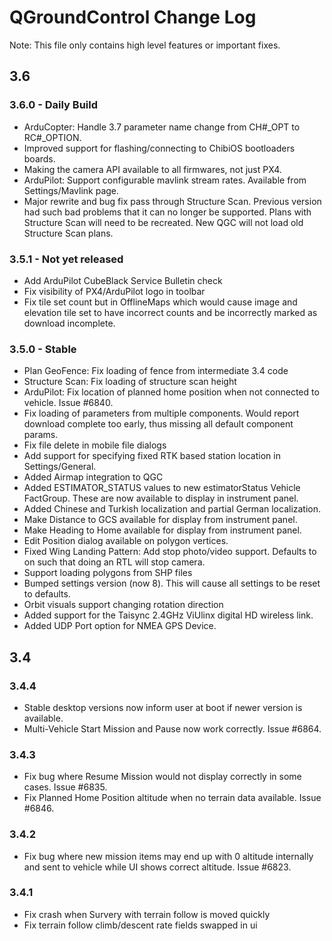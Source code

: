 # QGroundControl Change Log

Note: This file only contains high level features or important fixes.

## 3.6

### 3.6.0 - Daily Build

* ArduCopter: Handle 3.7 parameter name change from CH#_OPT to RC#_OPTION.
* Improved support for flashing/connecting to ChibiOS bootloaders boards.
* Making the camera API available to all firmwares, not just PX4.
* ArduPilot: Support configurable mavlink stream rates. Available from Settings/Mavlink page.
* Major rewrite and bug fix pass through Structure Scan. Previous version had such bad problems that it can no longer be supported. Plans with Structure Scan will need to be recreated. New QGC will not load old Structure Scan plans.

### 3.5.1 - Not yet released
* Add ArduPilot CubeBlack Service Bulletin check
* Fix visibility of PX4/ArduPilot logo in toolbar
* Fix tile set count but in OfflineMaps which would cause image and elevation tile set to have incorrect counts and be incorrectly marked as download incomplete.

### 3.5.0 - Stable
* Plan GeoFence: Fix loading of fence from intermediate 3.4 code
* Structure Scan: Fix loading of structure scan height
* ArduPilot: Fix location of planned home position when not connected to vehicle. Issue #6840.
* Fix loading of parameters from multiple components. Would report download complete too early, thus missing all default component params.
* Fix file delete in mobile file dialogs
* Add support for specifying fixed RTK based station location in Settings/General.
* Added Airmap integration to QGC
* Added ESTIMATOR_STATUS values to new estimatorStatus Vehicle FactGroup. These are now available to display in instrument panel.
* Added Chinese and Turkish localization and partial German localization. 
* Make Distance to GCS available for display from instrument panel.
* Make Heading to Home available for display from instrument panel.
* Edit Position dialog available on polygon vertices.
* Fixed Wing Landing Pattern: Add stop photo/video support. Defaults to on such that doing an RTL will stop camera.
* Support loading polygons from SHP files
* Bumped settings version (now 8). This will cause all settings to be reset to defaults.
* Orbit visuals support changing rotation direction
* Added support for the Taisync 2.4GHz ViUlinx digital HD wireless link.
* Added UDP Port option for NMEA GPS Device.

## 3.4

### 3.4.4
* Stable desktop versions now inform user at boot if newer version is available.
* Multi-Vehicle Start Mission and Pause now work correctly. Issue #6864.

### 3.4.3
* Fix bug where Resume Mission would not display correctly in some cases. Issue #6835.
* Fix Planned Home Position altitude when no terrain data available. Issue #6846.

### 3.4.2
* Fix bug where new mission items may end up with 0 altitude internally and sent to vehicle while UI shows correct altitude. Issue #6823.

### 3.4.1
* Fix crash when Survery with terrain follow is moved quickly
* Fix terrain follow climb/descent rate fields swapped in ui

